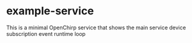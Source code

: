 # example-service
This is a minimal OpenChirp service that shows the main service device subscription event runtime loop
